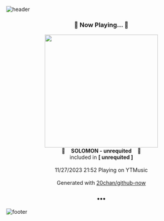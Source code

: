![header](https://capsule-render.vercel.app/api?type=wave&height=170&section=header&fontColor=090707&fontAlignX=45&fontAlignY=65&fontSize=100)

<h3 align="center">🎵 Now Playing... 🎵</h3>
<p align="center">
  <a href="https://music.youtube.com/watch?v=mRsE8frFD2w">
    <img width="300" src="https://lh3.googleusercontent.com/TSWhYbf0njJXoNkER7LjFKwENp4juPfR9UdLiAtR9lGpZLKz3vXU17dM-DNJ7g0Dt2DlBhn7WS1WscUH">
  </a>
  <br>
  🎵&nbsp&nbsp&nbsp <b>SOLOMON - unrequited</b> &nbsp&nbsp&nbsp🎵
  <br>
  included in <b>[ unrequited ]</b>
  
  <br />
  <br />
  11/27/2023 21:52 Playing on YTMusic
  <br />
  <br />
  Generated with <a href="https://github.com/20chan/github-now">20chan/github-now</a>
</p>

<h3 align="center">•••</h3>

![footer](https://capsule-render.vercel.app/api?type=wave&height=150&section=footer)
